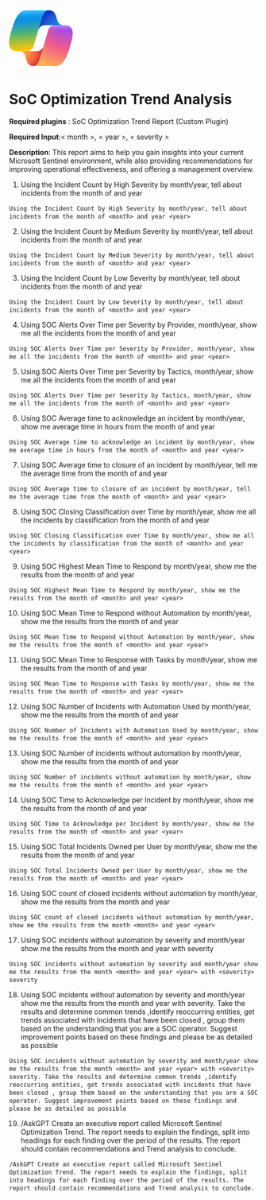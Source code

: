 ![Security CoPilot Logo](https://github.com/Azure/Copilot-For-Security/blob/main/Images/ic_fluent_copilot_64_64%402x.png)
# SoC Optimization Trend Analysis

**Required plugins** : SoC Optimization Trend Report (Custom Plugin)

**Required Input**:< month >, < year >, < severity >


**Description**: This report aims to help you gain insights into your current Microsoft Sentinel environment, while also providing recommendations for improving operational effectiveness, and offering a management overview.

1. Using the Incident Count by High Severity by month/year, tell about incidents from the month of <month> and year <year>
 ```
Using the Incident Count by High Severity by month/year, tell about incidents from the month of <month> and year <year>
 ```
2. Using the Incident Count by Medium Severity by month/year, tell about incidents from the month of <month> and year <year> 
 ```
Using the Incident Count by Medium Severity by month/year, tell about incidents from the month of <month> and year <year>
 ```
3. Using the Incident Count by Low Severity by month/year, tell about incidents from the month of <month> and year <year> 
 ```
Using the Incident Count by Low Severity by month/year, tell about incidents from the month of <month> and year <year>
 ```
4. Using SOC Alerts Over Time per Severity by Provider, month/year, show me all the incidents from the month of <month> and year <year>
```
Using SOC Alerts Over Time per Severity by Provider, month/year, show me all the incidents from the month of <month> and year <year>
```
5. Using SOC Alerts Over Time per Severity by Tactics, month/year, show me all the incidents from the month of <month> and year <year> 
```
Using SOC Alerts Over Time per Severity by Tactics, month/year, show me all the incidents from the month of <month> and year <year>
```
6. Using SOC Average time to acknowledge an incident by month/year, show me average time in hours from the month of <month> and year <year> 
```
Using SOC Average time to acknowledge an incident by month/year, show me average time in hours from the month of <month> and year <year>
```
7. Using SOC Average time to closure of an incident by month/year, tell me the average time from the month of <month> and year <year>
```
Using SOC Average time to closure of an incident by month/year, tell me the average time from the month of <month> and year <year>
```
8. Using SOC Closing Classification over Time by month/year, show me all the incidents by classification from the month of <month> and year <year> 
```
Using SOC Closing Classification over Time by month/year, show me all the incidents by classification from the month of <month> and year <year>
```
9. Using SOC Highest Mean Time to Respond by month/year, show me the results from the month of <month> and year <year>
```
Using SOC Highest Mean Time to Respond by month/year, show me the results from the month of <month> and year <year>
```
10. Using SOC Mean Time to Respond without Automation by month/year, show me the results from the month of <month> and year <year>
```
Using SOC Mean Time to Respond without Automation by month/year, show me the results from the month of <month> and year <year>
```
11. Using SOC Mean Time to Response with Tasks by month/year, show me the results from the month of <month> and year <year>
```
Using SOC Mean Time to Response with Tasks by month/year, show me the results from the month of <month> and year <year>
```
12. Using SOC Number of Incidents with Automation Used by month/year, show me the results from the month of <month> and year <year>
```
Using SOC Number of Incidents with Automation Used by month/year, show me the results from the month of <month> and year <year>
```
13. Using SOC Number of incidents without automation by month/year, show me the results from the month of <month> and year <year>
```
Using SOC Number of incidents without automation by month/year, show me the results from the month of <month> and year <year>
```
14. Using SOC Time to Acknowledge per Incident by month/year, show me the results from the month of <month> and year <year>
```
Using SOC Time to Acknowledge per Incident by month/year, show me the results from the month of <month> and year <year>
```
15. Using SOC Total Incidents Owned per User by month/year, show me the results from the month of <month> and year <year>
```
Using SOC Total Incidents Owned per User by month/year, show me the results from the month of <month> and year <year>
```
16. Using SOC count of closed incidents without automation by month/year, show me the results from the month <month> and year <year>
```
Using SOC count of closed incidents without automation by month/year, show me the results from the month <month> and year <year>
```
17. Using SOC incidents without automation by severity and month/year show me the results from the month <month> and year <year> with <severity> severity
```
Using SOC incidents without automation by severity and month/year show me the results from the month <month> and year <year> with <severity> severity
```
18. Using SOC incidents without automation by severity and month/year show me the results from the month <month> and year <year> with <severity> severity. Take the results and determine common trends ,identify reoccurring entities, get trends associated with incidents that have been closed , group them based on the understanding that you are a SOC operator. Suggest improvement points based on these findings and please be as detailed as possible
```
Using SOC incidents without automation by severity and month/year show me the results from the month <month> and year <year> with <severity> severity. Take the results and determine common trends ,identify reoccurring entities, get trends associated with incidents that have been closed , group them based on the understanding that you are a SOC operator. Suggest improvement points based on these findings and please be as detailed as possible
```
19. /AskGPT Create an executive report called Microsoft Sentinel Optimization Trend. The report needs to explain the findings, split into headings for each finding over the period of the results. The report should contain recommendations and Trend analysis to conclude.
```
/AskGPT Create an executive report called Microsoft Sentinel Optimization Trend. The report needs to explain the findings, split into headings for each finding over the period of the results. The report should contain recommendations and Trend analysis to conclude.
```

